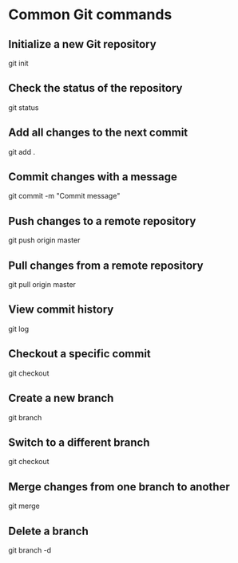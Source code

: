 # Common Git commands

## Initialize a new Git repository
git init

## Check the status of the repository
git status

## Add all changes to the next commit
git add .

## Commit changes with a message
git commit -m "Commit message"

## Push changes to a remote repository
git push origin master

## Pull changes from a remote repository
git pull origin master

## View commit history
git log

## Checkout a specific commit
git checkout <commit-hash>

## Create a new branch
git branch <branch-name>

## Switch to a different branch
git checkout <branch-name>

## Merge changes from one branch to another
git merge <branch-name>

## Delete a branch
git branch -d <branch-name>
